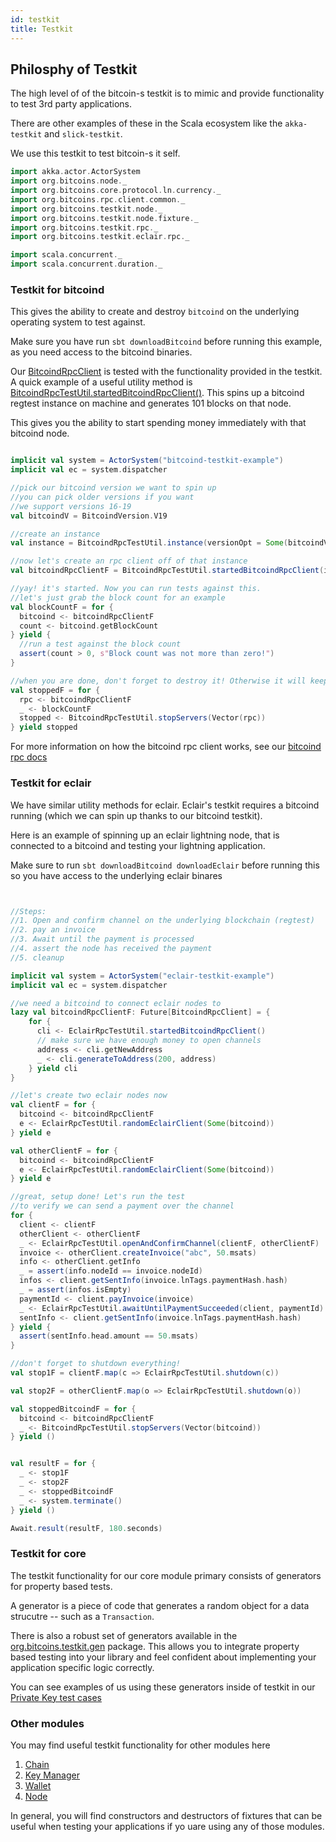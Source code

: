 ```yaml
---
id: testkit
title: Testkit
---
```


## Philosphy of Testkit

The high level of of the bitcoin-s testkit is to mimic and provide functionality to test 3rd party applications.

There are other examples of these in the Scala ecosystem like the `akka-testkit` and `slick-testkit`.

We use this testkit to test bitcoin-s it self.

```scala mdoc:invisible
import akka.actor.ActorSystem
import org.bitcoins.node._
import org.bitcoins.core.protocol.ln.currency._
import org.bitcoins.rpc.client.common._
import org.bitcoins.testkit.node._
import org.bitcoins.testkit.node.fixture._
import org.bitcoins.testkit.rpc._
import org.bitcoins.testkit.eclair.rpc._

import scala.concurrent._
import scala.concurrent.duration._
```

### Testkit for bitcoind

This gives the ability to create and destroy `bitcoind` on the underlying operating system to test against.

Make sure you have run `sbt downloadBitcoind` before running this example, as you need access to the bitcoind binaries.

Our [BitcoindRpcClient](/api/org/bitcoins/rpc/client/common/BitcoindRpcClient) is tested with the functionality provided in the testkit.
A quick example of a useful utility method is [BitcoindRpcTestUtil.startedBitcoindRpcClient()](/api/org/bitcoins/testkit/rpc/BitcoindRpcTestUtil).
This spins up a bitcoind regtest instance on machine and generates 101 blocks on that node.

This gives you the ability to start spending money immediately with that bitcoind node.

```scala mdoc:compile-only

implicit val system = ActorSystem("bitcoind-testkit-example")
implicit val ec = system.dispatcher

//pick our bitcoind version we want to spin up
//you can pick older versions if you want
//we support versions 16-19
val bitcoindV = BitcoindVersion.V19

//create an instance
val instance = BitcoindRpcTestUtil.instance(versionOpt = Some(bitcoindV))

//now let's create an rpc client off of that instance
val bitcoindRpcClientF = BitcoindRpcTestUtil.startedBitcoindRpcClient(instance)

//yay! it's started. Now you can run tests against this.
//let's just grab the block count for an example
val blockCountF = for {
  bitcoind <- bitcoindRpcClientF
  count <- bitcoind.getBlockCount
} yield {
  //run a test against the block count
  assert(count > 0, s"Block count was not more than zero!")
}

//when you are done, don't forget to destroy it! Otherwise it will keep running on the underlying os
val stoppedF = for {
  rpc <- bitcoindRpcClientF
  _ <- blockCountF
  stopped <- BitcoindRpcTestUtil.stopServers(Vector(rpc))
} yield stopped

```

For more information on how the bitcoind rpc client works, see our [bitcoind rpc docs](../rpc/bitcoind.md)

### Testkit for eclair

We have similar utility methods for eclair. Eclair's testkit requires a bitcoind running (which we can spin up thanks to our bitcoind testkit).

Here is an example of spinning up an eclair lightning node, that is connected to a bitcoind and testing your lightning application.

Make sure to run `sbt downloadBitcoind downloadEclair` before running this so you have access to the underlying eclair binares

```scala mdoc:compile-only


//Steps:
//1. Open and confirm channel on the underlying blockchain (regtest)
//2. pay an invoice
//3. Await until the payment is processed
//4. assert the node has received the payment
//5. cleanup

implicit val system = ActorSystem("eclair-testkit-example")
implicit val ec = system.dispatcher

//we need a bitcoind to connect eclair nodes to
lazy val bitcoindRpcClientF: Future[BitcoindRpcClient] = {
    for {
      cli <- EclairRpcTestUtil.startedBitcoindRpcClient()
      // make sure we have enough money to open channels
      address <- cli.getNewAddress
      _ <- cli.generateToAddress(200, address)
    } yield cli
}

//let's create two eclair nodes now
val clientF = for {
  bitcoind <- bitcoindRpcClientF
  e <- EclairRpcTestUtil.randomEclairClient(Some(bitcoind))
} yield e

val otherClientF = for {
  bitcoind <- bitcoindRpcClientF
  e <- EclairRpcTestUtil.randomEclairClient(Some(bitcoind))
} yield e

//great, setup done! Let's run the test
//to verify we can send a payment over the channel
for {
  client <- clientF
  otherClient <- otherClientF
  _ <- EclairRpcTestUtil.openAndConfirmChannel(clientF, otherClientF)
  invoice <- otherClient.createInvoice("abc", 50.msats)
  info <- otherClient.getInfo
  _ = assert(info.nodeId == invoice.nodeId)
  infos <- client.getSentInfo(invoice.lnTags.paymentHash.hash)
  _ = assert(infos.isEmpty)
  paymentId <- client.payInvoice(invoice)
  _ <- EclairRpcTestUtil.awaitUntilPaymentSucceeded(client, paymentId)
  sentInfo <- client.getSentInfo(invoice.lnTags.paymentHash.hash)
} yield {
  assert(sentInfo.head.amount == 50.msats)
}

//don't forget to shutdown everything!
val stop1F = clientF.map(c => EclairRpcTestUtil.shutdown(c))

val stop2F = otherClientF.map(o => EclairRpcTestUtil.shutdown(o))

val stoppedBitcoindF = for {
  bitcoind <- bitcoindRpcClientF
  _ <- BitcoindRpcTestUtil.stopServers(Vector(bitcoind))
} yield ()


val resultF = for {
  _ <- stop1F
  _ <- stop2F
  _ <- stoppedBitcoindF
  _ <- system.terminate()
} yield ()

Await.result(resultF, 180.seconds)
```

### Testkit for core

The testkit functionality for our core module primary consists of generators for property based tests.

A generator is a piece of code that generates a random object for a data strucutre -- such as a `Transaction`.

There is also a robust set of generators available in the [org.bitcoins.testkit.gen](../../testkit-core/src/main/scala/org/bitcoins/testkitcore/gen) package.
This allows you to integrate property based testing into your library and feel confident about implementing your application specific logic correctly.

You can see examples of us using these generators inside of testkit in our [Private Key test cases](https://github.com/bitcoin-s/bitcoin-s/blob/master/crypto-test/src/test/scala/org/bitcoins/crypto/ECPrivateKeyTest.scala)

### Other modules

You may find useful testkit functionality for other modules here

1. [Chain](/api/org/bitcoins/testkit/chain/ChainUnitTest)
2. [Key Manager](/api/org/bitcoins/testkit/keymanager/KeyManagerApiUnitTest)
3. [Wallet](/api/org/bitcoins/testkit/wallet/BitcoinSWalletTest)
4. [Node](/api/org/bitcoins/testkit/node/NodeUnitTest)

In general, you will find constructors and destructors of fixtures that can be useful when testing your applications
if yo uare using any of those modules.
